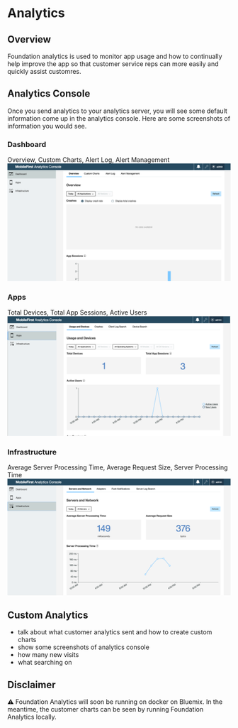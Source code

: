# Analytics

## Overview
Foundation analytics is used to monitor app usage and how to continually help improve the app so that customer service reps can more easily and quickly assist customres.

## Analytics Console
Once you send analytics to your analytics server, you will see some default information come up in the analytics console.
Here are some screenshots of information you would see.

### Dashboard
Overview, Custom Charts, Alert Log, Alert Management
![Scope Mapping](/Lab/img/Dashboard.png)

### Apps
Total Devices, Total App Sessions, Active Users
![Scope Mapping](/Lab/img/Apps.png)

### Infrastructure
Average Server Processing Time, Average Request Size, Server Processing Time
![Scope Mapping](/Lab/img/Infrastructure.png)

## Custom Analytics
- talk about what customer analytics sent and how to create custom charts
- show some screenshots of analytics console
- how many new visits
- what searching on

## Disclaimer
:warning: Foundation Analytics will soon be running on docker on Bluemix. In the meantime, the customer charts can be seen by running Foundation Analytics locally.

